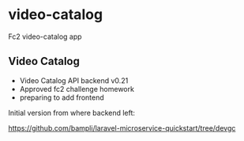 # video-catalog
Fc2 video-catalog app

## Video Catalog

- Video Catalog API backend v0.21
- Approved fc2 challenge homework
- preparing to add frontend

Initial version from where backend left:

https://github.com/bampli/laravel-microservice-quickstart/tree/devgc
